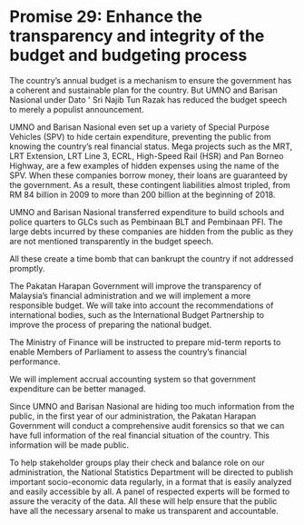 # Promise 29: Enhance the transparency and integrity of the budget and budgeting process

The country’s annual budget is a mechanism to ensure the government has a coherent and sustainable plan for the country. But UMNO and Barisan Nasional under Dato ' Sri Najib Tun Razak has reduced the budget speech to merely a populist announcement.

UMNO and Barisan Nasional even set up a variety of Special Purpose Vehicles (SPV) to hide certain expenditure, preventing the public from knowing the country’s real financial status. Mega projects such as the MRT, LRT Extension, LRT Line 3, ECRL, High-Speed Rail (HSR) and Pan Borneo Highway, are a few examples of hidden expenses using the name of the SPV. When these companies borrow money, their loans are guaranteed by the government. As a result, these contingent liabilities almost tripled, from RM 84 billion in 2009 to more than 200 billion at the beginning of 2018.

UMNO and Barisan Nasional transferred expenditure to build schools and police quarters to GLCs such as Pembinaan BLT and Pembinaan PFI. The large debts incurred by these companies are hidden from the public as they are not mentioned transparently in the budget speech.

All these create a time bomb that can bankrupt the country if not addressed promptly.

The Pakatan Harapan Government will improve the transparency of Malaysia’s financial administration and we will implement a more responsible budget. We will take into account the recommendations of international bodies, such as the International Budget Partnership to improve the process of preparing the national budget.

The Ministry of Finance will be instructed to prepare mid-term reports to enable Members of Parliament to assess the country’s financial performance.

We will implement accrual accounting system so that government expenditure can be better managed.

Since UMNO and Barisan Nasional are hiding too much information from the public, in the first year of our administration, the Pakatan Harapan Government will conduct a comprehensive audit forensics so that we can have full information of the real financial situation of the country. This information will be made public.

To help stakeholder groups play their check and balance role on our administration, the National Statistics Department will be directed to publish important socio-economic data regularly, in a format that is easily analyzed and easily accessible by all. A panel of respected experts will be formed to assure the veracity of the data. All these will help ensure that the public have all the necessary arsenal to make us transparent and accountable.
